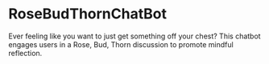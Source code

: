# RoseBudThornChatBot
Ever feeling like you want to just get something off your chest? This chatbot engages users in a Rose, Bud, Thorn discussion to promote mindful reflection.

